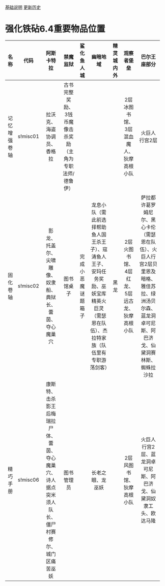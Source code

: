 [基础说明](BG2EE_IA_c4Customize.md)  [更新历史](BG2EE_IA_c4Customize_Update.md)
# 强化铁砧6.4重要物品位置

|名称|代码|阿斯卡特拉|禁魔监狱|鲨化鱼人城|幽暗地域|精灵城内外|观察者堡垒|巴尔王座部分|
|:-----:|:-----:|:------:|:-----:|:------:|:------:|:-----------:|:-------:|:--------:|
|记忆增强卷轴|s!misc01|拉沃克、海盗协调员、香格拉|古书完整奖励、3钱币魔像击杀奖励（主角为专职法师/德鲁伊）||||2层冰图书馆、3层混血魔人、狄摩高根小队|火巨人行宫2层|
|固化卷轴|s!misc02|影龙、托盖尔、尖啸雕像、奴隶船、典狱长、蕾茵、夺心魔巢穴|图书馆桌子|完成小恶魔谜题箱子|龙息小队（需此前选择帮助鱼人国王杀王子）、寇涛鱼人王子、安玛任务奖励、巫妖宝库精英火巨灵（需瑟恩在队伍）、杰拉特家族（队伍里有专职游荡剑客）|黑龙|2层火图书馆、4层红龙、5层远古龙、狄摩高根小队|萨拉都许葛罗姆尼尔、黑心卡伦（需瑟恩在队伍）、火巨人行宫2层贝里恩及暗格、雅佳苏拉、绿洲汤贝尔森、蓝龙洞卓可尼斯、阿巴济戈、仙黛洞赛林斯、蜘蛛拉沙拉|
|精巧手册|s!misc06|康斯特、击杀影王后梅瑞拉尸体、蕾茵、夺心魔巢穴、诗人据点突米须人队长、僵尸村赛修尔、城门区痛苦巫妖|图书管理员||长老之眼、龙巫妖||2层风图书馆、狄摩高根小队|火巨人行宫2层、蓝龙洞卓可尼斯、阿巴济戈、仙黛洞奴隶工头、欧达马隆|
